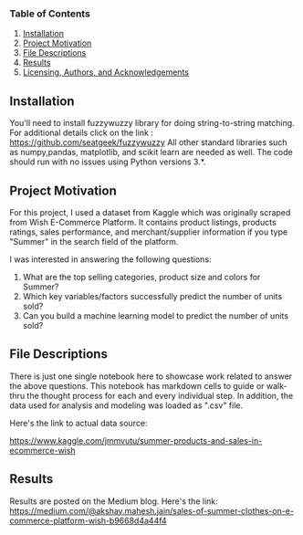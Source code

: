 
### Table of Contents

1. [Installation](#installation)
2. [Project Motivation](#motivation)
3. [File Descriptions](#files)
4. [Results](#results)
5. [Licensing, Authors, and Acknowledgements](#licensing)

## Installation <a name="installation"></a>

You'll need to install fuzzywuzzy library for doing string-to-string matching. For additional details click on the link : https://github.com/seatgeek/fuzzywuzzy
All other standard libraries such as numpy,pandas, matplotlib, and scikit learn are needed as well. The code should run with no issues using Python versions 3.*.

## Project Motivation<a name="motivation"></a>

For this project, I used a dataset from Kaggle which was originally scraped from Wish E-Commerce Platform. It contains product listings, products ratings, sales performance, and merchant/supplier information if you type "Summer" in the search field of the platform.

I was interested in answering the following questions:

1. What are the top selling categories, product size and colors for Summer?
2. Which key variables/factors successfully predict the number of units sold?
3. Can you build a machine learning model to predict the number of units sold?


## File Descriptions <a name="files"></a>

There is just one single notebook here to showcase work related to answer the above questions. This notebook has markdown cells to guide or walk-thru the thought process for each and every individual step. In addition, the data used for analysis and modeling was loaded as ".csv" file.

Here's the link to actual data source:

https://www.kaggle.com/jmmvutu/summer-products-and-sales-in-ecommerce-wish


## Results<a name="results"></a>

Results are posted on the Medium blog. Here's the link: https://medium.com/@akshay.mahesh.jain/sales-of-summer-clothes-on-e-commerce-platform-wish-b9668d4a44f4


